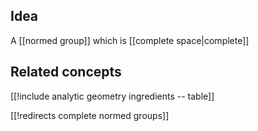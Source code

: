 
## Idea


A [[normed group]] which is [[complete space|complete]]

## Related concepts

[[!include analytic geometry ingredients -- table]]

[[!redirects complete normed groups]]

